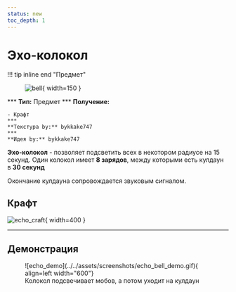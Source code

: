 ```yaml
---
status: new
toc_depth: 1
---
```


# Эхо-колокол

!!! tip inline end "Предмет"
    <figure markdown="span">
        ![bell](../../assets/items/items/echo_bell.png){ width=150 }
    </figure>
    ***
    **Тип:** Предмет
    ***
    **Получение:**
    
    - Крафт
    ***
    **Текстура by:** bykkake747
    ***
    **Идея by:** bykkake747

**Эхо-колокол** - позволяет подсветить всех в некотором радиусе на 15 секунд. Один колокол имеет **8 зарядов**, между которыми есть кулдаун в **30 секунд**

Окончание кулдауна сопровождается звуковым сигналом.

## Крафт

![echo_craft](../../assets/items/items/echo_craft.png){ width=400 }

***
## Демонстрация

<figure markdown="span">
    ![echo_demo](../../assets/screenshots/echo_bell_demo.gif){ align=left width="600"}
    <figcaption>Колокол подсвечивает мобов, а потом уходит на кулдаун</figcaption>
</figure>
